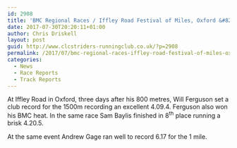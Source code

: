 ```yaml
---
id: 2908
title: 'BMC Regional Races / Iffley Road Festival of Miles, Oxford &#8211; 29/07/2017'
date: 2017-07-30T20:20:11+01:00
author: Chris Driskell
layout: post
guid: http://www.clcstriders-runningclub.co.uk/?p=2908
permalink: /2017/07/bmc-regional-races-iffley-road-festival-of-miles-oxford-29072017/
categories:
  - News
  - Race Reports
  - Track Reports
---
```

At Iffley Road in Oxford, three days after his 800 metres, Will Ferguson set a club record for the 1500m recording an excellent 4.09.4. Ferguson also won his BMC heat. In the same race Sam Baylis finished in 8<sup>th</sup> place running a brisk 4.20.5.

At the same event Andrew Gage ran well to record 6.17 for the 1 mile.